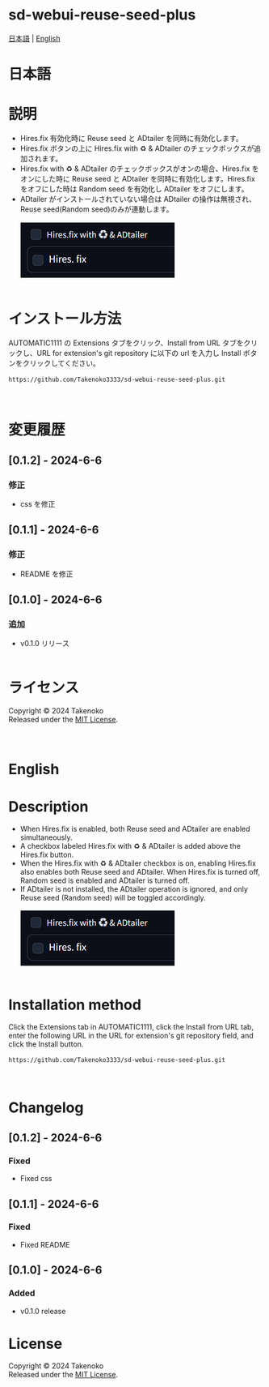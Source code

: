 # sd-webui-reuse-seed-plus

[日本語](#日本語) | [English](#english)

# 日本語

# 説明

- Hires.fix 有効化時に Reuse seed と ADtailer を同時に有効化します。
- Hires.fix ボタンの上に Hires.fix with ♻️ & ADtailer のチェックボックスが追加されます。
- Hires.fix with ♻️ & ADtailer のチェックボックスがオンの場合、Hires.fix をオンにした時に Reuse seed と ADtailer を同時に有効化します。Hires.fix をオフにした時は Random seed を有効化し ADtailer をオフにします。
- ADtailer がインストールされていない場合は ADtailer の操作は無視され、Reuse seed(Random seed)のみが連動します。
  <br><br>
  ![image](images/image.png)
  <br><br>

# インストール方法

AUTOMATIC1111 の Extensions タブをクリック、Install from URL タブをクリックし、URL for extension's git repository に以下の url を入力し Install ボタンをクリックしてください。

```
https://github.com/Takenoko3333/sd-webui-reuse-seed-plus.git
```

<br>

# 変更履歴

## [0.1.2] - 2024-6-6

### 修正

- css を修正

## [0.1.1] - 2024-6-6

### 修正

- README を修正

## [0.1.0] - 2024-6-6

### 追加

- v0.1.0 リリース
  <br><br>

# ライセンス

Copyright © 2024 Takenoko  
Released under the [MIT License](https://opensource.org/licenses/mit-license.php).
<br><br><br>

# English

# Description

- When Hires.fix is enabled, both Reuse seed and ADtailer are enabled simultaneously.
- A checkbox labeled Hires.fix with ♻️ & ADtailer is added above the Hires.fix button.
- When the Hires.fix with ♻️ & ADtailer checkbox is on, enabling Hires.fix also enables both Reuse seed and ADtailer. When Hires.fix is turned off, Random seed is enabled and ADtailer is turned off.
- If ADtailer is not installed, the ADtailer operation is ignored, and only Reuse seed (Random seed) will be toggled accordingly.
  <br><br>
  ![image](images/image.png)
  <br><br>

# Installation method

Click the Extensions tab in AUTOMATIC1111, click the Install from URL tab, enter the following URL in the URL for extension's git repository field, and click the Install button.

```
https://github.com/Takenoko3333/sd-webui-reuse-seed-plus.git
```

<br>

# Changelog

## [0.1.2] - 2024-6-6

### Fixed

- Fixed css

## [0.1.1] - 2024-6-6

### Fixed

- Fixed README

## [0.1.0] - 2024-6-6

### Added

- v0.1.0 release

# License

Copyright © 2024 Takenoko  
Released under the [MIT License](https://opensource.org/licenses/mit-license.php).
